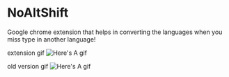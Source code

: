 # NoAltShift
Google chrome extension that helps in converting the languages when you miss type in another language!


extension gif 
![Here's A gif](http://imgur.com/8N1z6eM.gif)

old version gif 
![Here's A gif](http://i.imgur.com/pEqamWM.gif)

 
